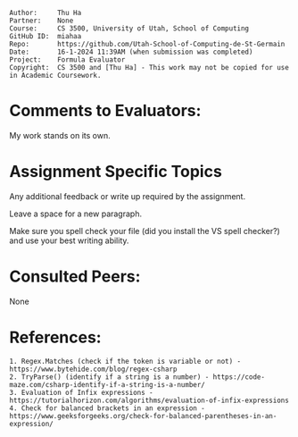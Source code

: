 ﻿```
Author:     Thu Ha
Partner:    None
Course:     CS 3500, University of Utah, School of Computing
GitHub ID:  miahaa
Repo:       https://github.com/Utah-School-of-Computing-de-St-Germain 
Date:       16-1-2024 11:39AM (when submission was completed) 
Project:    Formula Evaluator
Copyright:  CS 3500 and [Thu Ha] - This work may not be copied for use in Academic Coursework.
```

# Comments to Evaluators:

My work stands on its own.

# Assignment Specific Topics
Any additional feedback or write up required by the assignment.

Leave a space for a new paragraph.

Make sure you spell check your file (did you install the VS spell checker?) and use your best writing ability.

# Consulted Peers:

None

# References:

    1. Regex.Matches (check if the token is variable or not) - https://www.bytehide.com/blog/regex-csharp
    2. TryParse() (identify if a string is a number) - https://code-maze.com/csharp-identify-if-a-string-is-a-number/
    3. Evaluation of Infix expressions - https://tutorialhorizon.com/algorithms/evaluation-of-infix-expressions
    4. Check for balanced brackets in an expression - https://www.geeksforgeeks.org/check-for-balanced-parentheses-in-an-expression/

